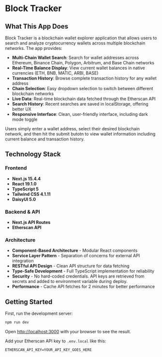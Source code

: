 # Block Tracker

## What This App Does

Block Tracker is a blockchain wallet explorer application that allows users to search and analyze cryptocurrency wallets across multiple blockchain networks. The app provides:

- **Multi-Chain Wallet Search**: Search for wallet addresses across Ethereum, Binance Chain, Polygon, Arbitrum, and Base Chain networks
- **Real-Time Balance Display**: View current wallet balances in native currencies (ETH, BNB, MATIC, ARBI, BASE)
- **Transaction History**: Browse complete transaction history for any wallet address
- **Chain Selection**: Easy dropdown selection to switch between different blockchain networks
- **Live Data**: Real-time blockchain data fetched through the Etherscan API
- **Search History**: Recent searches are saved in localStorage, offering better UX
- **Responsive Interface**: Clean, user-friendly interface, including dark mode toggle


Users simply enter a wallet address, select their desired blockchain network, and then hit the submit butotn to view wallet information including current balance and transaction history.

## Technology Stack

### Frontend
- **Next.js 15.4.4**
- **React 19.1.0**
- **TypeScript 5**
- **Tailwind CSS 4.1.11**
- **DaisyUI 5.0**

### Backend & API
- **Next.js API Routes**
- **Etherscan API**

### Architecture
- **Component-Based Architecture** - Modular React components
- **Service Layer Pattern** - Separation of concerns for external API integration
- **RESTful API Design** - Clean API structure for data fetching
- **Type-Safe Development** - Full TypeScript implementation for reliability
- **Security** - No hard-coded credentials. API keys are retrieved from secrets and added to environment variable during deploy.
- **Performance** - Cache API fetches for 2 minutes for better performance

## Getting Started

First, run the development server:

```bash
npm run dev
```

Open [http://localhost:3000](http://localhost:3000) with your browser to see the result.

Add your Etherscan API key to `.env.local` like this:

```
ETHERSCAN_API_KEY=YOUR_API_KEY_GOES_HERE
```

